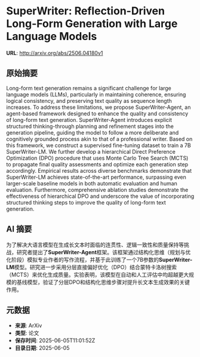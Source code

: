 # SuperWriter: Reflection-Driven Long-Form Generation with Large Language Models

**URL**: http://arxiv.org/abs/2506.04180v1

## 原始摘要

Long-form text generation remains a significant challenge for large language
models (LLMs), particularly in maintaining coherence, ensuring logical
consistency, and preserving text quality as sequence length increases. To
address these limitations, we propose SuperWriter-Agent, an agent-based
framework designed to enhance the quality and consistency of long-form text
generation. SuperWriter-Agent introduces explicit structured thinking-through
planning and refinement stages into the generation pipeline, guiding the model
to follow a more deliberate and cognitively grounded process akin to that of a
professional writer. Based on this framework, we construct a supervised
fine-tuning dataset to train a 7B SuperWriter-LM. We further develop a
hierarchical Direct Preference Optimization (DPO) procedure that uses Monte
Carlo Tree Search (MCTS) to propagate final quality assessments and optimize
each generation step accordingly. Empirical results across diverse benchmarks
demonstrate that SuperWriter-LM achieves state-of-the-art performance,
surpassing even larger-scale baseline models in both automatic evaluation and
human evaluation. Furthermore, comprehensive ablation studies demonstrate the
effectiveness of hierarchical DPO and underscore the value of incorporating
structured thinking steps to improve the quality of long-form text generation.


## AI 摘要

为了解决大语言模型在生成长文本时面临的连贯性、逻辑一致性和质量保持等挑战，研究者提出了**SuperWriter-Agent**框架。该框架通过结构化思维（规划与优化阶段）模拟专业作者的写作流程，并基于此训练了一个7B参数的**SuperWriter-LM**模型。研究进一步采用分层直接偏好优化（DPO）结合蒙特卡洛树搜索（MCTS）来优化生成质量。实验表明，该模型在自动和人工评估中均超越更大规模的基线模型，验证了分层DPO和结构化思维步骤对提升长文本生成效果的关键作用。

## 元数据

- **来源**: ArXiv
- **类型**: 论文
- **保存时间**: 2025-06-05T11:01:52Z
- **目录日期**: 2025-06-05
